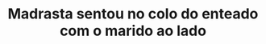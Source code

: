 ---
layout: post
title: Madrasta sentou no colo do enteado com o marido ao lado
thumb: madrasta-sentou-no-colo-do-enteado-com-o-marido-ao-lado
duration: "10:22"
permalink: /:title
video: https://www.xvideos.com/embedframe/68081415
categories: blonde, milf, mom, horny, orgasm, family, taboo, exhibitionist, step, milfed, mother
qualidade: 1080p
---